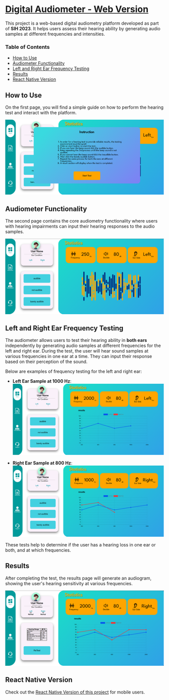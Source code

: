 # [Digital Audiometer - Web Version](https://digital-audimeter.vercel.app/)


This project is a web-based digital audiometry platform developed as part of **SIH 2023**. It helps users assess their hearing ability by generating audio samples at different frequencies and intensities.

### Table of Contents
- [How to Use](#how-to-use)
- [Audiometer Functionality](#audiometer-functionality)
- [Left and Right Ear Frequency Testing](#left-and-right-ear-frequency-testing)
- [Results](#results)
- [React Native Version](#react-native-version)

## How to Use

On the first page, you will find a simple guide on how to perform the hearing test and interact with the platform.

![Instruction Page](public/instruction.png)

## Audiometer Functionality

The second page contains the core audiometry functionality where users with hearing impairments can input their hearing responses to the audio samples.

![Audiometer Page](public/audiometer.png)

## Left and Right Ear Frequency Testing

The audiometer allows users to test their hearing ability in **both ears** independently by generating audio samples at different frequencies for the left and right ear. During the test, the user will hear sound samples at various frequencies in one ear at a time. They can input their response based on their perception of the sound.

Below are examples of frequency testing for the left and right ear:

- **Left Ear Sample at 1000 Hz**:
  ![Left Ear 1000 Hz](public/l1000.png)

- **Right Ear Sample at 800 Hz**:
  ![Right Ear 800 Hz](public/r800.png)

These tests help to determine if the user has a hearing loss in one ear or both, and at which frequencies.

## Results

After completing the test, the results page will generate an audiogram, showing the user's hearing sensitivity at various frequencies.

![Results Page](public/result.png)

## React Native Version

Check out the [React Native Version of this project](https://github.com/your-react-native-repo-link) for mobile users.
